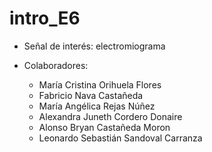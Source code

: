 # intro_E6

- Señal de interés: electromiograma 

- Colaboradores:
  - María Cristina Orihuela Flores
  - Fabricio Nava Castañeda
  - María Angélica Rejas Núñez
  - Alexandra Juneth Cordero Donaire
  - Alonso Bryan Castañeda Moron
  - Leonardo Sebastián Sandoval Carranza
